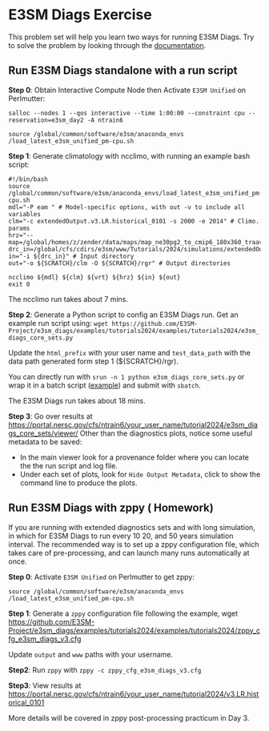 # E3SM Diags Exercise

This problem set will help you learn two ways for running E3SM Diags.
Try to solve the problem by looking through the [documentation](https://docs.e3sm.org/e3sm_diags).

## Run E3SM Diags standalone with a run script

**Step 0**: Obtain  Interactive Compute Node then  Activate  `E3SM Unified` on Perlmutter:
```
salloc --nodes 1 --qos interactive --time 1:00:00 --constraint cpu --reservation=e3sm_day2 -A ntrain6

source /global/common/software/e3sm/anaconda_envs
/load_latest_e3sm_unified_pm-cpu.sh
```
**Step 1**: Generate climatology with ncclimo, with running an example bash script:
```
#!/bin/bash
source /global/common/software/e3sm/anaconda_envs/load_latest_e3sm_unified_pm-cpu.sh
mdl="-P eam " # Model-specific options, with out -v to include all variables
clm="-c extendedOutput.v3.LR.historical_0101 -s 2000 -e 2014" # Climo. params  
hrz="--map=/global/homes/z/zender/data/maps/map_ne30pg2_to_cmip6_180x360_traave.20231201.nc"  
drc_in=/global/cfs/cdirs/e3sm/www/Tutorials/2024/simulations/extendedOutput.v3.LR.historical_0101/archive/atm/hist  
in="-i ${drc_in}" # Input directory  
out="-o ${SCRATCH}/clm -O ${SCRATCH}/rgr" # Output directories

ncclimo ${mdl} ${clm} ${vrt} ${hrz} ${in} ${out}  
exit 0
```
The ncclimo run takes about 7 mins.

**Step 2**: Generate a Python script to config an E3SM Diags run.  Get an example run script using: `wget https://github.com/E3SM-Project/e3sm_diags/examples/tutorials2024/examples/tutorials2024/e3sm_diags_core_sets.py`

Update the `html_prefix` with your user name and `test_data_path`  with the data path generated form step 1 (${SCRATCH}/rgr). 

You can directly run with `srun -n 1 python e3sm_diags_core_sets.py`
or wrap it in a batch script ([example](https://github.com/E3SM-Project/e3sm_diags/examples/tutorials2024/examples/tutorials2024/e3sm_diags_core_sets.bash)) and submit with `sbatch`.

The E3SM Diags run takes about 18 mins.

**Step 3**: Go over results at https://portal.nersc.gov/cfs/ntrain6/your_user_name/tutorial2024/e3sm_diags_core_sets/viewer/
Other than the diagnostics plots, notice some useful metadata to be saved:

-  In the main viewer look for a provenance folder where you can locate the the run script and log file.
- Under each set of plots,  look for `Hide Output Metadata`, click to show the command line to produce the plots.

## Run E3SM Diags with zppy ( Homework)
If you are running with extended diagnostics sets and with long simulation, in which for E3SM Diags to run every 10 20, and 50 years simulation interval. The recommended way is to set up a zppy configuration file, which takes care of pre-processing, and can launch many runs automatically at once.

**Step 0**: Activate  `E3SM Unified` on Perlmutter to get zppy:
```
source /global/common/software/e3sm/anaconda_envs
/load_latest_e3sm_unified_pm-cpu.sh
```
**Step 1**: Generate a `zppy` configuration file following the example, 
wget https://github.com/E3SM-Project/e3sm_diags/examples/tutorials2024/examples/tutorials2024/zppy_cfg_e3sm_diags_v3.cfg

Update `output` and `www` paths with your username.

**Step2**: Run `zppy` with `zppy -c zppy_cfg_e3sm_diags_v3.cfg`

**Step3**: View results at https://portal.nersc.gov/cfs/ntrain6/your_user_name/tutorial2024/v3.LR.historical_0101

More details will be covered in zppy post-processing practicum in Day 3.
